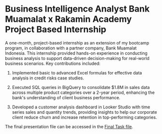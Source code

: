 # Business Intelligence Analyst Bank Muamalat x Rakamin Academy Project Based Internship

A one-month, project-based internship as an extension of my bootcamp program, in collaboration with a partner company, Bank Muamalat Indonesia. This internship provided hands-on experience in conducting business analysis to support data-driven decision-making for real-world business scenarios. Key contributions included:

1. Implemented basic to advanced Excel formulas for effective data analysis in credit risks case studies.

2. Executed SQL queries in BigQuery to consolidate $1.8M in sales data across multiple product categories over a 2-year period, enhancing the bank's understanding of client business performance.

3. Developed a customer analysis dashboard in Looker Studio with time series sales and quantity trends, providing insights to help our corporate client reduce churn and increase retention in top-performing categories.

The final presentation file can be accessed in the [Final Task file](https://github.com/mcikalmerdeka/Business-Intelligence-Analyst-Bank-Muamalat---Rakamin-PBI-Program/blob/main/Final%20Task_Bank%20Muamalat_BI%20Analyst_Muhammad%20Cikal%20Merdeka.pdf).